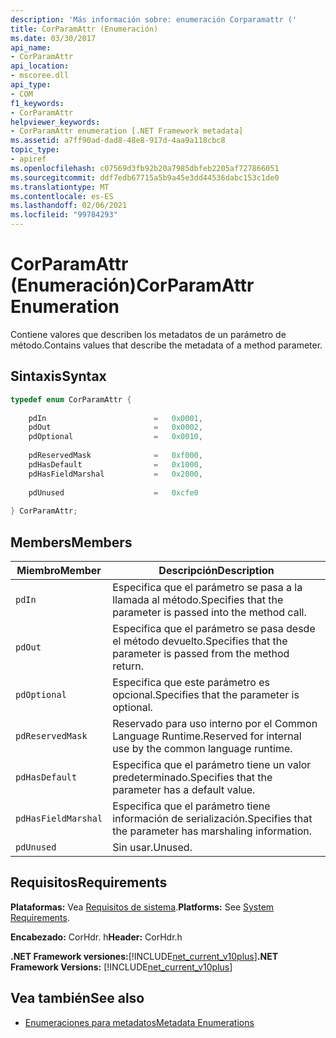 ```yaml
---
description: 'Más información sobre: enumeración Corparamattr ('
title: CorParamAttr (Enumeración)
ms.date: 03/30/2017
api_name:
- CorParamAttr
api_location:
- mscoree.dll
api_type:
- COM
f1_keywords:
- CorParamAttr
helpviewer_keywords:
- CorParamAttr enumeration [.NET Framework metadata]
ms.assetid: a7ff90ad-dad8-48e8-917d-4aa9a118cbc8
topic_type:
- apiref
ms.openlocfilehash: c07569d3fb92b20a7985dbfeb2205af727866051
ms.sourcegitcommit: ddf7edb67715a5b9a45e3dd44536dabc153c1de0
ms.translationtype: MT
ms.contentlocale: es-ES
ms.lasthandoff: 02/06/2021
ms.locfileid: "99784293"
---
```

# <a name="corparamattr-enumeration"></a><span data-ttu-id="19514-103">CorParamAttr (Enumeración)</span><span class="sxs-lookup"><span data-stu-id="19514-103">CorParamAttr Enumeration</span></span>

<span data-ttu-id="19514-104">Contiene valores que describen los metadatos de un parámetro de método.</span><span class="sxs-lookup"><span data-stu-id="19514-104">Contains values that describe the metadata of a method parameter.</span></span>  
  
## <a name="syntax"></a><span data-ttu-id="19514-105">Sintaxis</span><span class="sxs-lookup"><span data-stu-id="19514-105">Syntax</span></span>  
  
```cpp  
typedef enum CorParamAttr {  
  
    pdIn                        =   0x0001,  
    pdOut                       =   0x0002,  
    pdOptional                  =   0x0010,  
  
    pdReservedMask              =   0xf000,  
    pdHasDefault                =   0x1000,  
    pdHasFieldMarshal           =   0x2000,  
  
    pdUnused                    =   0xcfe0  
  
} CorParamAttr;  
```  
  
## <a name="members"></a><span data-ttu-id="19514-106">Members</span><span class="sxs-lookup"><span data-stu-id="19514-106">Members</span></span>  
  
|<span data-ttu-id="19514-107">Miembro</span><span class="sxs-lookup"><span data-stu-id="19514-107">Member</span></span>|<span data-ttu-id="19514-108">Descripción</span><span class="sxs-lookup"><span data-stu-id="19514-108">Description</span></span>|  
|------------|-----------------|  
|`pdIn`|<span data-ttu-id="19514-109">Especifica que el parámetro se pasa a la llamada al método.</span><span class="sxs-lookup"><span data-stu-id="19514-109">Specifies that the parameter is passed into the method call.</span></span>|  
|`pdOut`|<span data-ttu-id="19514-110">Especifica que el parámetro se pasa desde el método devuelto.</span><span class="sxs-lookup"><span data-stu-id="19514-110">Specifies that the parameter is passed from the method return.</span></span>|  
|`pdOptional`|<span data-ttu-id="19514-111">Especifica que este parámetro es opcional.</span><span class="sxs-lookup"><span data-stu-id="19514-111">Specifies that the parameter is optional.</span></span>|  
|`pdReservedMask`|<span data-ttu-id="19514-112">Reservado para uso interno por el Common Language Runtime.</span><span class="sxs-lookup"><span data-stu-id="19514-112">Reserved for internal use by the common language runtime.</span></span>|  
|`pdHasDefault`|<span data-ttu-id="19514-113">Especifica que el parámetro tiene un valor predeterminado.</span><span class="sxs-lookup"><span data-stu-id="19514-113">Specifies that the parameter has a default value.</span></span>|  
|`pdHasFieldMarshal`|<span data-ttu-id="19514-114">Especifica que el parámetro tiene información de serialización.</span><span class="sxs-lookup"><span data-stu-id="19514-114">Specifies that the parameter has marshaling information.</span></span>|  
|`pdUnused`|<span data-ttu-id="19514-115">Sin usar.</span><span class="sxs-lookup"><span data-stu-id="19514-115">Unused.</span></span>|  
  
## <a name="requirements"></a><span data-ttu-id="19514-116">Requisitos</span><span class="sxs-lookup"><span data-stu-id="19514-116">Requirements</span></span>  

 <span data-ttu-id="19514-117">**Plataformas:** Vea [Requisitos de sistema](../../get-started/system-requirements.md).</span><span class="sxs-lookup"><span data-stu-id="19514-117">**Platforms:** See [System Requirements](../../get-started/system-requirements.md).</span></span>  
  
 <span data-ttu-id="19514-118">**Encabezado:** CorHdr. h</span><span class="sxs-lookup"><span data-stu-id="19514-118">**Header:** CorHdr.h</span></span>  
  
 <span data-ttu-id="19514-119">**.NET Framework versiones:**[!INCLUDE[net_current_v10plus](../../../../includes/net-current-v10plus-md.md)]</span><span class="sxs-lookup"><span data-stu-id="19514-119">**.NET Framework Versions:** [!INCLUDE[net_current_v10plus](../../../../includes/net-current-v10plus-md.md)]</span></span>  
  
## <a name="see-also"></a><span data-ttu-id="19514-120">Vea también</span><span class="sxs-lookup"><span data-stu-id="19514-120">See also</span></span>

- [<span data-ttu-id="19514-121">Enumeraciones para metadatos</span><span class="sxs-lookup"><span data-stu-id="19514-121">Metadata Enumerations</span></span>](metadata-enumerations.md)
